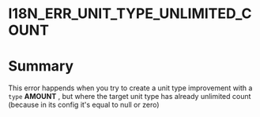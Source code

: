 I18N_ERR_UNIT_TYPE_UNLIMITED_COUNT
====================================

# Summary

This error happends when you try to create a unit type improvement with a `type` **AMOUNT** , but where the target unit type has already unlimited count (because in its config it's equal to null or zero)

